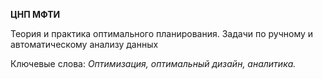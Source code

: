 **ЦНП МФТИ**

Теория и практика оптимального планирования. Задачи по ручному и автоматическому анализу данных

Ключевые слова: *Оптимизация, оптимальный дизайн, аналитика.*